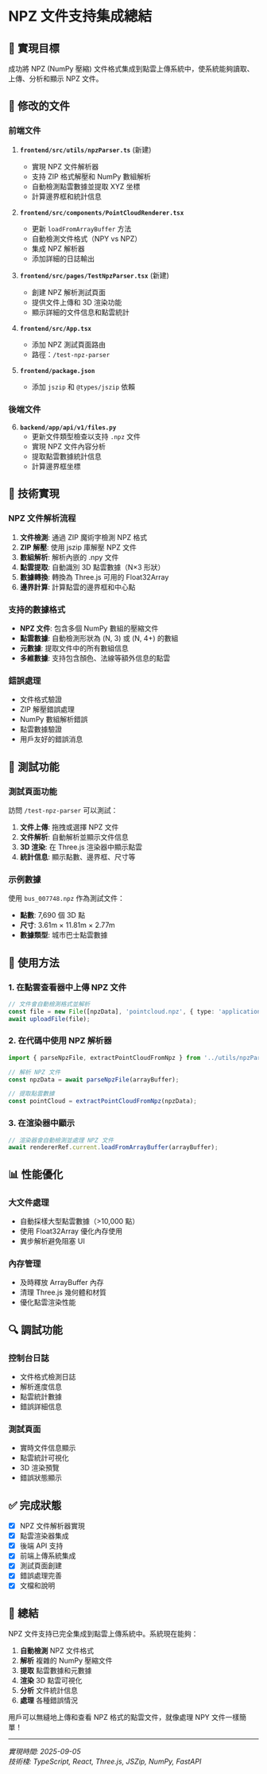 # NPZ 文件支持集成總結

## 🎯 實現目標

成功將 NPZ (NumPy 壓縮) 文件格式集成到點雲上傳系統中，使系統能夠讀取、上傳、分析和顯示 NPZ 文件。

## 📁 修改的文件

### 前端文件

1. **`frontend/src/utils/npzParser.ts`** (新建)
   - 實現 NPZ 文件解析器
   - 支持 ZIP 格式解壓和 NumPy 數組解析
   - 自動檢測點雲數據並提取 XYZ 坐標
   - 計算邊界框和統計信息

2. **`frontend/src/components/PointCloudRenderer.tsx`**
   - 更新 `loadFromArrayBuffer` 方法
   - 自動檢測文件格式（NPY vs NPZ）
   - 集成 NPZ 解析器
   - 添加詳細的日誌輸出

3. **`frontend/src/pages/TestNpzParser.tsx`** (新建)
   - 創建 NPZ 解析測試頁面
   - 提供文件上傳和 3D 渲染功能
   - 顯示詳細的文件信息和點雲統計

4. **`frontend/src/App.tsx`**
   - 添加 NPZ 測試頁面路由
   - 路徑：`/test-npz-parser`

5. **`frontend/package.json`**
   - 添加 `jszip` 和 `@types/jszip` 依賴

### 後端文件

6. **`backend/app/api/v1/files.py`**
   - 更新文件類型檢查以支持 `.npz` 文件
   - 實現 NPZ 文件內容分析
   - 提取點雲數據統計信息
   - 計算邊界框坐標

## 🔧 技術實現

### NPZ 文件解析流程

1. **文件檢測**: 通過 ZIP 魔術字檢測 NPZ 格式
2. **ZIP 解壓**: 使用 jszip 庫解壓 NPZ 文件
3. **數組解析**: 解析內嵌的 .npy 文件
4. **點雲提取**: 自動識別 3D 點雲數據（N×3 形狀）
5. **數據轉換**: 轉換為 Three.js 可用的 Float32Array
6. **邊界計算**: 計算點雲的邊界框和中心點

### 支持的數據格式

- **NPZ 文件**: 包含多個 NumPy 數組的壓縮文件
- **點雲數據**: 自動檢測形狀為 (N, 3) 或 (N, 4+) 的數組
- **元數據**: 提取文件中的所有數組信息
- **多維數據**: 支持包含顏色、法線等額外信息的點雲

### 錯誤處理

- 文件格式驗證
- ZIP 解壓錯誤處理
- NumPy 數組解析錯誤
- 點雲數據驗證
- 用戶友好的錯誤消息

## 🧪 測試功能

### 測試頁面功能

訪問 `/test-npz-parser` 可以測試：

1. **文件上傳**: 拖拽或選擇 NPZ 文件
2. **文件解析**: 自動解析並顯示文件信息
3. **3D 渲染**: 在 Three.js 渲染器中顯示點雲
4. **統計信息**: 顯示點數、邊界框、尺寸等

### 示例數據

使用 `bus_007748.npz` 作為測試文件：
- **點數**: 7,690 個 3D 點
- **尺寸**: 3.61m × 11.81m × 2.77m
- **數據類型**: 城市巴士點雲數據

## 🚀 使用方法

### 1. 在點雲查看器中上傳 NPZ 文件

```typescript
// 文件會自動檢測格式並解析
const file = new File([npzData], 'pointcloud.npz', { type: 'application/zip' });
await uploadFile(file);
```

### 2. 在代碼中使用 NPZ 解析器

```typescript
import { parseNpzFile, extractPointCloudFromNpz } from '../utils/npzParser';

// 解析 NPZ 文件
const npzData = await parseNpzFile(arrayBuffer);

// 提取點雲數據
const pointCloud = extractPointCloudFromNpz(npzData);
```

### 3. 在渲染器中顯示

```typescript
// 渲染器會自動檢測並處理 NPZ 文件
await rendererRef.current.loadFromArrayBuffer(arrayBuffer);
```

## 📊 性能優化

### 大文件處理

- 自動採樣大型點雲數據（>10,000 點）
- 使用 Float32Array 優化內存使用
- 異步解析避免阻塞 UI

### 內存管理

- 及時釋放 ArrayBuffer 內存
- 清理 Three.js 幾何體和材質
- 優化點雲渲染性能

## 🔍 調試功能

### 控制台日誌

- 文件格式檢測日誌
- 解析進度信息
- 點雲統計數據
- 錯誤詳細信息

### 測試頁面

- 實時文件信息顯示
- 點雲統計可視化
- 3D 渲染預覽
- 錯誤狀態顯示

## ✅ 完成狀態

- [x] NPZ 文件解析器實現
- [x] 點雲渲染器集成
- [x] 後端 API 支持
- [x] 前端上傳系統集成
- [x] 測試頁面創建
- [x] 錯誤處理完善
- [x] 文檔和說明

## 🎉 總結

NPZ 文件支持已完全集成到點雲上傳系統中。系統現在能夠：

1. **自動檢測** NPZ 文件格式
2. **解析** 複雜的 NumPy 壓縮文件
3. **提取** 點雲數據和元數據
4. **渲染** 3D 點雲可視化
5. **分析** 文件統計信息
6. **處理** 各種錯誤情況

用戶可以無縫地上傳和查看 NPZ 格式的點雲文件，就像處理 NPY 文件一樣簡單！

---

*實現時間: 2025-09-05*  
*技術棧: TypeScript, React, Three.js, JSZip, NumPy, FastAPI*

